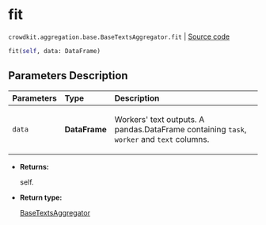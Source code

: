 # fit
`crowdkit.aggregation.base.BaseTextsAggregator.fit` | [Source code](https://github.com/Toloka/crowd-kit/blob/v1.1.0.rc4/crowdkit/aggregation/base/__init__.py#L126)

```python
fit(self, data: DataFrame)
```

## Parameters Description

| Parameters | Type | Description |
| :----------| :----| :-----------|
`data`|**DataFrame**|<p>Workers&#x27; text outputs. A pandas.DataFrame containing `task`, `worker` and `text` columns.</p>

* **Returns:**

  self.

* **Return type:**

  [BaseTextsAggregator](crowdkit.aggregation.base.BaseTextsAggregator.md)
